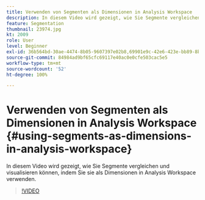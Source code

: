 ```yaml
---
title: Verwenden von Segmenten als Dimensionen in Analysis Workspace
description: In diesem Video wird gezeigt, wie Sie Segmente vergleichen und visualisieren können, indem Sie sie als Dimensionen in Analysis Workspace verwenden.
feature: Segmentation
thumbnail: 23974.jpg
kt: 2009
role: User
level: Beginner
exl-id: 36b564bd-30ae-4474-8b05-9607397e02b8,69901e9c-42e6-423e-bb89-8b8b0763bac7
source-git-commit: 84984ad9bf65cfc69117e40ac0e0cfe503cac5e5
workflow-type: tm+mt
source-wordcount: '52'
ht-degree: 100%

---
```


# Verwenden von Segmenten als Dimensionen in Analysis Workspace {#using-segments-as-dimensions-in-analysis-workspace}

In diesem Video wird gezeigt, wie Sie Segmente vergleichen und visualisieren können, indem Sie sie als Dimensionen in Analysis Workspace verwenden.

>[!VIDEO](https://video.tv.adobe.com/v/23974/?quality=12&learn=on)
